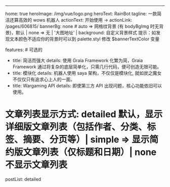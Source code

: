 ---
home: true
heroImage: /img/vue/logo.png
heroText: RainBot
tagline: 一款简洁还算高效的 wows 机器人
actionText: 开始使用 →
actionLink: /pages/606815/
bannerBg: none # auto => 网格纹背景 (有 bodyBgImg 时无背景)，默认 | none => 无 | '大图地址' | background: 自定义背景样式       提示：如发现文本颜色不适应你的背景时可以到 palette.styl 修改 $bannerTextColor 变量

features: # 可选的
  - title: 简洁而强大
    details: 使用 Graia Framework 化繁为简，Graia Framework 通过将复杂的底层简单化，只需几行代码，便可创造无限可能。
  - title: 模块化
    details: 机器人使用 saya 架构，不仅仅是模块化, 就如炭之魔女不仅仅只有追求心上人的一面。
  - title: Wargaming API
    details: 即使第三方 API 出现问题，核心功能依旧可以使用。

# 文章列表显示方式: detailed 默认，显示详细版文章列表（包括作者、分类、标签、摘要、分页等）| simple => 显示简约版文章列表（仅标题和日期）| none 不显示文章列表
postList: detailed